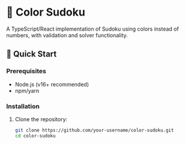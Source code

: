 # 🎨 Color Sudoku

A TypeScript/React implementation of Sudoku using colors instead of numbers, with validation and solver functionality.

## 🚀 Quick Start

### Prerequisites
- Node.js (v16+ recommended)
- npm/yarn

### Installation
1. Clone the repository:
   ```bash
   git clone https://github.com/your-username/color-sudoku.git
   cd color-sudoku
